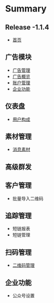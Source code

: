 # Summary

## Release -1.1.4

* [首页](README.md)

## 广告模块

* [广告管理](guang-gao-mo-kuai/guang-gao-guan-li.md)
* [广告概览](guang-gao-mo-kuai/guang-gao-gai-lan.md)
* [账户管理](guang-gao-mo-kuai/zhang-hu-guan-li.md)
* [企业功能](guang-gao-mo-kuai/qi-ye-gong-neng.md)

## 仪表盘

* [用户构成](yi-biao-pan/yong-hu-gou-cheng.md)

## 素材管理

* [消息素材](su-cai-guan-li/xiao-xi-su-cai.md)

## 高级群发

## 客户管理

* 批量导入二维码

## 追踪管理

* 短链报表
* 短链管理

## 扫码管理

* [二维码管理](sao-ma-guan-li/er-wei-ma-guan-li.md)

## 企业功能

* 公众号设置


